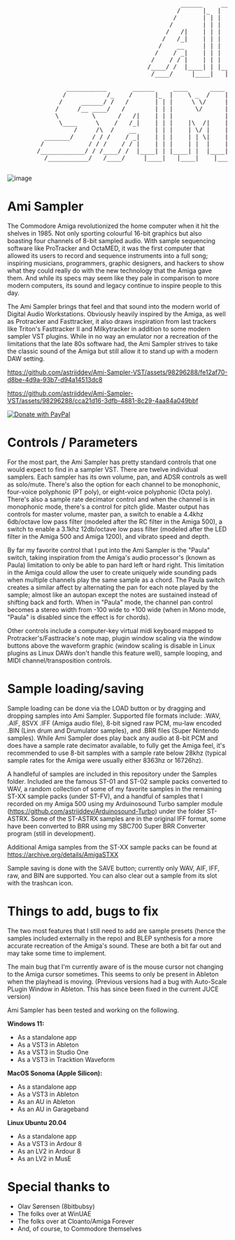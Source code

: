 <pre>                               
                
                                               ______     ____      ____     ____
                                              /      |_  |    \ _  /    |_  |    |_
                                             /       | | |     \ \/     | | |    | |
                                            /        | | |      \/      | | |    | |
                                           /   /|    | | |              | | |    | |
                                          /   /_|    | | |    |\  /|    | | |    | |
                                         /    __     | | |    | \/ |    | | |    | |
                                        /    / _|    | | |    | | \|    | | |    | |
                                       /    / / |    | | |    | |  |    | | |    | |
                                      /____/ /  |____| | |____| |  |____| | |____| |
                                       /____/     |____|   |____|    |____|   |____|
        
                ___________       ______     ____      ____     _________      ____            _________     _________
               /           /_    /      |_  |    \ _  /    |_  |     _   \    |    |_         |         |_  |     _   \__
              /     ______/ /   /       | | |     \ \/     | | |    | \   \   |    | |        |     ____| | |    | \   \ \
             /     /__ ____/   /        | | |      \/      | | |    |  |   |  |    | |        |    |  ____| |    |  |   | \
             \         \      /   /|    | | |              | | |    |_/   / | |    | |        |    |_|      |    |_/   /   |
              \____     \    /   /_|    | | |    |\  /|    | | |     ____/ /  |    | |        |     __|_    |        _/   /
                  /     /\  /    __     | | |    | \/ |    | | |    |  ___/   |    | |        |    |  __|   |        \  _/
          _______/     / / /    / _|    | | |    | | \|    | | |    | |       |    |_|____    |    |_|__    |    |\   \ \
         /            / / /    / / |    | | |    | |  |    | | |    | |       |           |_  |         |_  |    | \   \ \
        /____________/ / /____/ /  |____| | |____| |  |____| | |____| |       |___________| | |_________| | |____|  \___\ \
          /___________/   /____/     |____|   |____|    |____|   |____|         |___________|   |_________|   |____|   \___\
  
</pre>

![image](https://github.com/astriiddev/Ami-Sampler-VST/assets/98296288/04bf0afe-4dd8-4c98-94b7-9626dd64a960)

# Ami Sampler
The Commodore Amiga revolutionized the home computer when it hit the shelves in 1985. Not only sporting colourful 16-bit graphics but also boasting four channels of 8-bit sampled audio. With sample sequencing software like ProTracker and OctaMED, it was the first computer that allowed its users to record and sequence instruments into a full song; inspiring musicians, programmers, graphic designers, and hackers to show what they could really do with the new technology that the Amiga gave them. And while its specs may seem like they pale in comparison to more modern computers, its sound and legacy continue to inspire people to this day.

The Ami Sampler brings that feel and that sound into the modern world of Digital Audio Workstations. Obviously heavily inspired by the Amiga, as well as Protracker and Fasttracker, it also draws inspiration from last trackers like Triton's Fasttracker II and Milkytracker in addition to some modern sampler VST plugins. While in no way an emulator nor a recreation of the limitations that the late 80s software had, the Ami Sampler strives to take the classic sound of the Amiga but still allow it to stand up with a modern DAW setting.

https://github.com/astriiddev/Ami-Sampler-VST/assets/98296288/fe12af70-d8be-4d9a-93b7-d94a14513dc8

https://github.com/astriiddev/Ami-Sampler-VST/assets/98296288/cca21d16-3dfb-4881-8c29-4aa84a049bbf

<a href="https://www.paypal.com/donate/?hosted_button_id=HXGUCB6MBN43Y">
  <img src="https://raw.githubusercontent.com/stefan-niedermann/paypal-donate-button/master/paypal-donate-button.png" alt="Donate with PayPal" />
</a>

# Controls / Parameters
For the most part, the Ami Sampler has pretty standard controls that one would expect to find in a sampler VST. There are twelve individual samplers. Each sampler has its own volume, pan, and ADSR controls as well as solo/mute. There's also the option for each channel to be monophonic, four-voice polyphonic (PT poly), or eight-voice polyphonic (Octa poly). There's also a sample rate decimator control and when the channel is in monophonic mode, there's a control for pitch glide. Master output has controls for master volume, master pan, a switch to enable a 4.4khz 6db/octave low pass filter (modeled after the RC filter in the Amiga 500), a switch to enable a 3.1khz 12db/octave low pass filter (modeled after the LED filter in the Amiga 500 and Amiga 1200), and vibrato speed and depth.

By far my favorite control that I put into the Ami Sampler is the "Paula" switch, taking inspiration from the Amiga's audio processor's (known as Paula) limitation to only be able to pan hard left or hard right. This limitation in the Amiga could allow the user to create uniquely wide sounding pads when multiple channels play the same sample as a chord. The Paula switch creates a similar affect by alternating the pan for each  note played by the sample; almost like an autopan except the notes are sustained instead of shifting back and forth. When in "Paula" mode, the channel pan control becomes a stereo width from -100 wide to +100 wide (when in Mono mode, "Paula" is disabled since the effect is for chords).  

Other controls include a computer-key virtual midi keyboard mapped to Protracker's/Fasttracke's note map, plugin window scaling via the window buttons above the waveform graphic (window scaling is disable in Linux plugins as Linux DAWs don't handle this feature well), sample looping, and MIDI channel/transposition controls.

# Sample loading/saving
Sample loading can be done via the LOAD button or by dragging and dropping samples into Ami Sampler. Supported file formats include: .WAV, .AIF, 8SVX .IFF (Amiga audio file), 8-bit signed raw PCM, mu-law encoded .BIN (Linn drum and Drumulator samples), and .BRR files (Super Nintendo samples). While Ami Sampler does play back any audio at 8-bit PCM and does have a sample rate decimator available, to fully get the Amiga feel, it's recommended to use 8-bit samples with a sample rate below 28khz (typical sample rates for the Amiga were usually either 8363hz or 16726hz). 

A handleful of samples are included in this repository under the Samples folder. Included are the famous ST-01 and ST-02 sample packs converted to WAV, a random collection of some of my favorite samples in the remaining ST-XX sample packs (under ST-FV), and a handful of samples that I recorded on my Amiga 500 using my Arduinosound Turbo sampler module (https://github.com/astriiddev/Arduinosound-Turbo) under the folder ST-ASTRX. Some of the ST-ASTRX samples are in the original IFF format, some have been converted to BRR using my SBC700 Super BRR Converter program (still in development).

Additional Amiga samples from the ST-XX sample packs can be found at https://archive.org/details/AmigaSTXX

Sample saving is done with the SAVE button; currently only WAV, AIF, IFF, raw, and BIN are supported. You can also clear out a sample from its slot with the trashcan icon.

# Things to add, bugs to fix
The two most features that I still need to add are sample presets (hence the samples included externally in the repo) and BLEP synthesis for a more accurate recreation of the Amiga's sound. These are both a bit far out and may take some time to implement.

The main bug that I'm currently aware of is the mouse cursor not changing to the Amiga cursor sometimes. This seems to only be present in Ableton when the playhead is moving.
(Previous versions had a bug with Auto-Scale PLugin Window in Ableton. This has since been fixed in the current JUCE version)

Ami Sampler has been tested and working on the following.

**Windows 11:**
- As a standalone app
- As a VST3 in Ableton
- As a VST3 in Studio One
- As a VST3 in Tracktion Waveform

**MacOS Sonoma (Apple Silicon):**
- As a standalone app
- As a VST3 in Ableton
- As an AU in Ableton
- As an AU in Garageband

**Linux Ubuntu 20.04**
- As a standalone app
- As a VST3 in Ardour 8
- As an LV2 in Ardour 8
- As an LV2 in MusE

# Special thanks to

 - Olav Sørensen (8bitbubsy)
 - The folks over at WinUAE
 - The folks over at Cloanto/Amiga Forever
 - And, of course, to Commodore themselves
